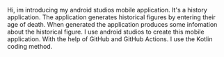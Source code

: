 Hi, im introducing my android studios mobile application.
It's a history application.
The application generates historical figures by entering their age of death.
When generated the application produces some infomation about the historical figure.
I use android studios to create this mobile application.
With the help of GitHub and GitHub Actions.
I use the Kotlin coding method.
